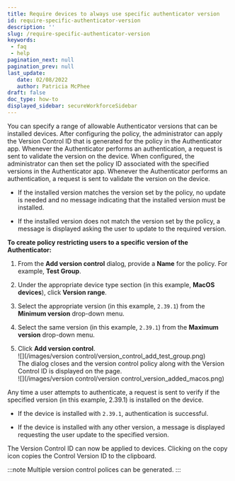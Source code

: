 ```yaml
---
title: Require devices to always use specific authenticator version
id: require-specific-authenticator-version
description: ''
slug: /require-specific-authenticator-version
keywords: 
 - faq
 - help
pagination_next: null
pagination_prev: null
last_update: 
   date: 02/08/2022
   author: Patricia McPhee
draft: false
doc_type: how-to
displayed_sidebar: secureWorkforceSidebar
---  
```




You can specify a range of allowable Authenticator versions that can be installed devices. After configuring the policy, the administrator can apply the Version Control ID that is generated for the policy in the Authenticator app. Whenever the Authenticator performs an authentication, a request is sent to validate the version on the device. When configured, the administrator can then set the policy ID associated with the specified versions in the Authenticator app. Whenever the Authenticator performs an authentication, a request is sent to validate the version on the device.

*   If the installed version matches the version set by the policy, no update is needed and no message indicating that the installed version must be installed.
    
*   If the installed version does not match the version set by the policy, a message is displayed asking the user to update to the required version.
    

**To create policy restricting users to a specific version of the Authenticator:**

1.  From the **Add version control** dialog, provide a **Name** for the policy. For example, **Test Group**.
    
2.  Under the appropriate device type section (in this example, **MacOS devices**), click **Version range**.
    
3.  Select the appropriate version (in this example, `2.39.1`) from the **Minimum version** drop-down menu.
    
4.  Select the same version (in this example, `2.39.1`) from the **Maximum version** drop-down menu.
    
5.  Click **Add version control**.  
    ![](/images/version control/version_control_add_test_group.png)  
    The dialog closes and the version control policy along with the Version Control ID is displayed on the page.  
    ![](/images/version control/version control_version_added_macos.png)
    

Any time a user attempts to authenticate, a request is sent to verify if the specified version (in this example, 2.39.1) is installed on the device.

*   If the device is installed with `2.39.1`, authentication is successful.
    
*   If the device is installed with any other version, a message is displayed requesting the user update to the specified version.
  


The Version Control ID can now be applied to devices. Clicking on the copy icon copies the Control Version ID to the clipboard.

:::note
Multiple version control polices can be generated.
:::

